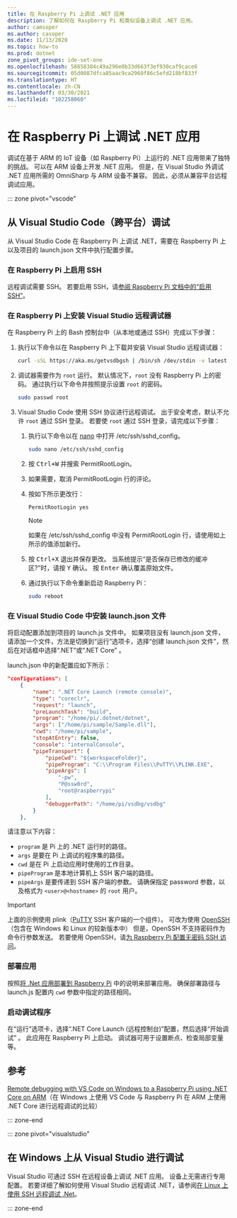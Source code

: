 ```yaml
---
title: 在 Raspberry Pi 上调试 .NET 应用
description: 了解如何在 Raspberry Pi 和类似设备上调试 .NET 应用。
author: camsoper
ms.author: casoper
ms.date: 11/13/2020
ms.topic: how-to
ms.prod: dotnet
zone_pivot_groups: ide-set-one
ms.openlocfilehash: 58858384c49a296e0b33d663f3ef930caf9cace6
ms.sourcegitcommit: 05d0087dfca85aac9ca2960f86c5efd218bf833f
ms.translationtype: HT
ms.contentlocale: zh-CN
ms.lasthandoff: 03/30/2021
ms.locfileid: "102258060"
---
```

# <a name="debug-net-apps-on-raspberry-pi"></a>在 Raspberry Pi 上调试 .NET 应用

调试在基于 ARM 的 IoT 设备（如 Raspberry Pi）上运行的 .NET 应用带来了独特的挑战。 可以在 ARM 设备上开发 .NET 应用。 但是，在 Visual Studio 外调试 .NET 应用所需的 OmniSharp 与 ARM 设备不兼容。 因此，必须从兼容平台远程调试应用。

::: zone pivot="vscode"

## <a name="debug-from-visual-studio-code-cross-platform"></a>从 Visual Studio Code（跨平台）调试

从 Visual Studio Code 在 Raspberry Pi 上调试 .NET，需要在 Raspberry Pi 上以及项目的 launch.json 文件中执行配置步骤。

### <a name="enable-ssh-on-the-raspberry-pi"></a>在 Raspberry Pi 上启用 SSH

远程调试需要 SSH。 若要启用 SSH，请[参阅 Raspberry Pi 文档中的“启用 SSH”](https://www.raspberrypi.org/documentation/remote-access/ssh/)。

### <a name="install-the-visual-studio-remote-debugger-on-the-raspberry-pi"></a>在 Raspberry Pi 上安装 Visual Studio 远程调试器

在 Raspberry Pi 上的 Bash 控制台中（从本地或通过 SSH）完成以下步骤：

1. 执行以下命令以在 Raspberry Pi 上下载并安装 Visual Studio 远程调试器：

    ```bash
    curl -sSL https://aka.ms/getvsdbgsh | /bin/sh /dev/stdin -v latest -l ~/vsdbg
    ```

1. 调试器需要作为 `root` 运行。 默认情况下，`root` 没有 Raspberry Pi 上的密码。 通过执行以下命令并按照提示设置 `root` 的密码。

    ```bash
    sudo passwd root
    ```

1. Visual Studio Code 使用 SSH 协议进行远程调试。 出于安全考虑，默认不允许 `root` 通过 SSH 登录。 若要使 `root` 通过 SSH 登录，请完成以下步骤：

    1. 执行以下命令以在 [nano](https://www.nano-editor.org/docs.php) 中打开 /etc/ssh/sshd_config。

        ```bash
        sudo nano /etc/ssh/sshd_config
        ```

    1. 按 <kbd>Ctrl+W</kbd> 并搜索 PermitRootLogin。
    1. 如果需要，取消 PermitRootLogin 行的评论。
    1. 按如下所示更改行：

        ```console
        PermitRootLogin yes
        ```

        > [!NOTE]
        > 如果在 /etc/ssh/sshd_config 中没有 PermitRootLogin 行，请使用如上所示的值添加新行。

    1. 按 <kbd>Ctrl+X</kbd> 退出并保存更改。 当系统提示“是否保存已修改的缓冲区?”时，请按 <kbd>Y</kbd> 确认。 按 <kbd>Enter</kbd> 确认覆盖原始文件。
    1. 通过执行以下命令重新启动 Raspberry Pi：

        ```bash
        sudo reboot
        ```

### <a name="setup-launchjson-in-visual-studio-code"></a>在 Visual Studio Code 中安装 launch.json 文件

将启动配置添加到项目的 launch.js 文件中。 如果项目没有 launch.json 文件，请添加一个文件，方法是切换到“运行”选项卡，选择“创建 launch.json 文件”，然后在对话框中选择“.NET”或“.NET Core”   。

launch.json 中的新配置应如下所示：

```json
"configurations": [
    {
        "name": ".NET Core Launch (remote console)",
        "type": "coreclr",
        "request": "launch",
        "preLaunchTask": "build",
        "program": "/home/pi/.dotnet/dotnet",
        "args": ["/home/pi/sample/Sample.dll"],
        "cwd": "/home/pi/sample",
        "stopAtEntry": false,
        "console": "internalConsole",
        "pipeTransport": {
            "pipeCwd": "${workspaceFolder}",
            "pipeProgram": "C:\\Program Files\\PuTTY\\PLINK.EXE",
            "pipeArgs": [
                "-pw",
                "P@ssw0rd",
                "root@raspberrypi"
            ],
            "debuggerPath": "/home/pi/vsdbg/vsdbg"
        }
    },
```

请注意以下内容：

- `program` 是 Pi 上的 .NET 运行时的路径。
- `args` 是要在 Pi 上调试的程序集的路径。
- `cwd` 是在 Pi 上启动应用时使用的工作目录。
- `pipeProgram` 是本地计算机上 SSH 客户端的路径。
- `pipeArgs` 是要传递到 SSH 客户端的参数。 请确保指定 password 参数，以及格式为 `<user>@<hostname>` 的 `root` 用户。

> [!IMPORTANT]
> 上面的示例使用 plink（[PuTTY](https://www.ssh.com/ssh/putty/)<span class="docon docon-navigate-external x-hidden-focus"></span> SSH 客户端的一个组件）。 可改为使用 [OpenSSH](https://www.openssh.com/)<span class="docon docon-navigate-external x-hidden-focus"></span>（包含在 Windows 和 Linux 的较新版本中） 但是，OpenSSH 不支持密码作为命令行参数发送。 若要使用 OpenSSH，请[为 Raspberry Pi 配置无密码 SSH 访问](https://www.raspberrypi.org/documentation/remote-access/ssh/passwordless.md)。

### <a name="deploy-the-app"></a>部署应用

按照[将 .Net 应用部署到 Raspberry Pi](deployment.md) 中的说明来部署应用。 确保部署路径与 launch.js 配置内 `cwd` 参数中指定的路径相同。

### <a name="launch-the-debugger"></a>启动调试程序

在“运行”选项卡，选择“.NET Core Launch (远程控制台)”配置，然后选择“开始调试”  。 此应用在 Raspberry Pi 上启动。 调试器可用于设置断点、检查局部变量等。

## <a name="references"></a>参考

[Remote debugging with VS Code on Windows to a Raspberry Pi using .NET Core on ARM](https://www.hanselman.com/blog/remote-debugging-with-vs-code-on-windows-to-a-raspberry-pi-using-net-core-on-arm)（在 Windows 上使用 VS Code 与 Raspberry Pi 在 ARM 上使用 .NET Core 进行远程调试的比较）

::: zone-end

::: zone pivot="visualstudio"

## <a name="debug-from-visual-studio-on-windows"></a>在 Windows 上从 Visual Studio 进行调试

Visual Studio 可通过 SSH 在远程设备上调试 .NET 应用。 设备上无需进行专用配置。 若要详细了解如何使用 Visual Studio 远程调试 .NET，请参阅[在 Linux 上使用 SSH 远程调试 .Net](/visualstudio/debugger/remote-debugging-dotnet-core-linux-with-ssh?view=vs-2019)。

::: zone-end
